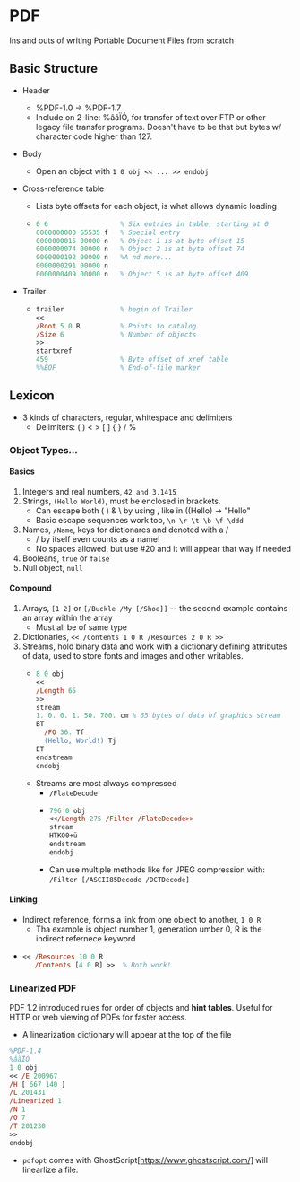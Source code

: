 # PDF
Ins and outs of writing Portable Document Files from scratch

## Basic Structure

- Header
  - %PDF-1.0 -> %PDF-1.7
  - Include on 2-line: %âãÏÓ, for transfer of text over FTP or other legacy file transfer programs. Doesn't have to be that but bytes w/ character code higher than 127.
 
- Body
  - Open an object with `1 0 obj << ... >> endobj`
- Cross-reference table
  - Lists byte offsets for each object, is what allows dynamic loading
  - ```PostScript
    0 6                  % Six entries in table, starting at 0
    0000000000 65535 f   % Special entry
    0000000015 00000 n   % Object 1 is at byte offset 15
    0000000074 00000 n   % Object 2 is at byte offset 74
    0000000192 00000 n   %A nd more...
    0000000291 00000 n
    0000000409 00000 n   % Object 5 is at byte offset 409
    ```
- Trailer
  - ```PostScript
    trailer              % begin of Trailer
    <<
    /Root 5 0 R          % Points to catalog
    /Size 6              % Number of objects
    >>
    startxref
    459                  % Byte offset of xref table
    %%EOF                % End-of-file marker
    ```


## Lexicon

- 3 kinds of characters, regular, whitespace and delimiters
  - Delimiters: ( ) < > [ ] { } / %

### Object Types...

#### Basics

1. Integers and real numbers, `42 and 3.1415`
2. Strings, `(Hello World)`, must be enclosed in brackets.
    - Can escape both ( ) & \ by using \, like in (\(Hello) -> "Hello"
    - Basic escape sequences work too, `\n \r \t \b \f \ddd`
4. Names, `/Name`, keys for dictionares and denoted with a /
    - / by itself even counts as a name!
    - No spaces allowed, but use #20 and it will appear that way if needed
6. Booleans, `true` or `false`
7. Null object, `null`

#### Compound

1. Arrays, `[1 2]` or `[/Buckle /My [/Shoe]]` -- the second example contains an array within the array
    - Must all be of same type
3. Dictionaries, `<< /Contents 1 0 R /Resources 2 0 R >>`
4. Streams, hold binary data and work with a dictionary defining attributes of data, used to store fonts and images and other writables.
    - ```PostScript
      8 0 obj
      <<
      /Length 65
      >>
      stream
      1. 0. 0. 1. 50. 700. cm % 65 bytes of data of graphics stream
      BT
        /FO 36. Tf
        (Hello, World!) Tj
      ET
      endstream
      endobj
      ```
   - Streams are most always compressed
     - `/FlateDecode`
     - ```PostScript
       796 0 obj
       <</Length 275 /Filter /FlateDecode>>
       stream
       HTKO0÷ü
       endstream
       endobj
       ```
     - Can use multiple methods like for JPEG compression with:
         `/Filter [/ASCII85Decode /DCTDecode]`

#### Linking

- Indirect reference, forms a link from one object to another, `1 0 R`
    - Tha example is object number 1, generation umber 0, R is the indirect refernece keyword
- ```PostScript
  << /Resources 10 0 R
     /Contents [4 0 R] >>  % Both work!
  ```
  
### Linearized PDF

PDF 1.2 introduced rules for order of objects and **hint tables**. Useful for HTTP or web viewing of PDFs for faster access.

- A linearization dictionary will appear at the top of the file

```PostScript
%PDF-1.4
%âãÏÓ
1 0 obj
<< /E 200967
/H [ 667 140 ]
/L 201431
/Linearized 1
/N 1
/O 7
/T 201230
>>
endobj
```

- `pdfopt` comes with GhostScript[https://www.ghostscript.com/] will linearlize a file.

